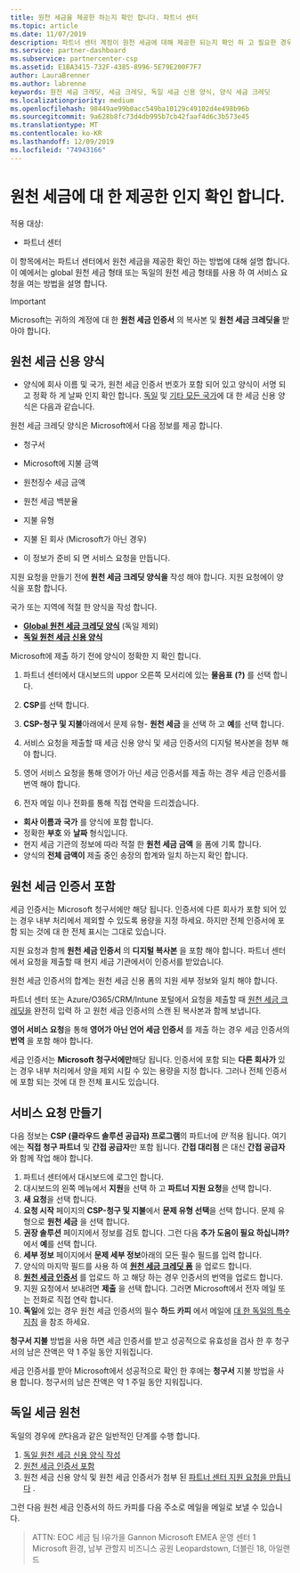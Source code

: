 ```yaml
---
title: 원천 세금을 제공한 하는지 확인 합니다. 파트너 센터
ms.topic: article
ms.date: 11/07/2019
description: 파트너 센터 계정이 원천 세금에 대해 제공한 되는지 확인 하 고 필요한 경우 서비스 요청을 엽니다.
ms.service: partner-dashboard
ms.subservice: partnercenter-csp
ms.assetid: E1BA3415-732F-4385-8996-5E79E200F7F7
author: LauraBrenner
ms.author: labrenne
keywords: 원천 세금 크레딧, 세금 크레딧, 독일 세금 신용 양식, 양식 세금 크레딧
ms.localizationpriority: medium
ms.openlocfilehash: 98449ae99b0acc549ba10129c49102d4e498b96b
ms.sourcegitcommit: 9a628b8fc73d4db995b7cb42faaf4d6c3b573e45
ms.translationtype: MT
ms.contentlocale: ko-KR
ms.lasthandoff: 12/09/2019
ms.locfileid: "74943166"
---
```

# <a name="make-sure-you-are-credited-for-withholding-tax"></a>원천 세금에 대 한 제공한 인지 확인 합니다.

적용 대상:

- 파트너 센터

이 항목에서는 파트너 센터에서 원천 세금을 제공한 확인 하는 방법에 대해 설명 합니다. 이 예에서는 global 원천 세금 형태 또는 독일의 원천 세금 형태를 사용 하 여 서비스 요청을 여는 방법을 설명 합니다.

> [!IMPORTANT]
> Microsoft는 귀하의 계정에 대 한 **원천 세금 인증서** 의 복사본 및 **원천 세금 크레딧을** 받아야 합니다.

## <a name="withholding-tax-credit-form"></a>원천 세금 신용 양식

- 양식에 회사 이름 및 국가, 원천 세금 인증서 번호가 포함 되어 있고 양식이 서명 되 고 정확 하 게 날짜 인지 확인 합니다. [독일](https://query.prod.cms.rt.microsoft.com/cms/api/am/binary/RE305Lo) 및 [기타 모든 국가](https://query.prod.cms.rt.microsoft.com/cms/api/am/binary/RE30311)에 대 한 세금 신용 양식은 다음과 같습니다.

원천 세금 크레딧 양식은 Microsoft에서 다음 정보를 제공 합니다.

- 청구서
- Microsoft에 지불 금액
- 원천징수 세금 금액
- 원천 세금 백분율
- 지불 유형
- 지불 된 회사 (Microsoft가 아닌 경우)

- 이 정보가 준비 되 면 서비스 요청을 만듭니다.

지원 요청을 만들기 전에 **원천 세금 크레딧 양식을** 작성 해야 합니다. 지원 요청에이 양식을 포함 합니다.

국가 또는 지역에 적절 한 양식을 작성 합니다.

- [**Global 원천 세금 크레딧 양식**](https://query.prod.cms.rt.microsoft.com/cms/api/am/binary/RE30311) (독일 제외)
- [**독일 원천 세금 신용 양식**](https://query.prod.cms.rt.microsoft.com/cms/api/am/binary/RE305Lo)

Microsoft에 제출 하기 전에 양식이 정확한 지 확인 합니다.

1. 파트너 센터에서 대시보드의 uppor 오른쪽 모서리에 있는 **물음표** **(?)** 를 선택 합니다.

2. **CSP**를 선택 합니다.

3. **CSP-청구 및 지불**아래에서 문제 유형- **원천 세금** 을 선택 하 고 **예**를 선택 합니다. 

4. 서비스 요청을 제출할 때 세금 신용 양식 및 세금 인증서의 디지털 복사본을 첨부 해야 합니다.

5. 영어 서비스 요청을 통해 영어가 아닌 세금 인증서를 제출 하는 경우 세금 인증서를 번역 해야 합니다.

6. 전자 메일 이나 전화를 통해 직접 연락을 드리겠습니다.

- **회사 이름과** **국가** 를 양식에 포함 합니다.
- 정확한 **부호** 와 **날짜** 형식입니다.
- 현지 세금 기관의 정보에 따라 적절 한 **원천 세금 금액** 을 폼에 기록 합니다.
- 양식의 **전체 금액이** 제출 중인 송장의 합계와 일치 하는지 확인 합니다.

## <a name="include-withholding-tax-certificates"></a>원천 세금 인증서 포함

세금 인증서는 Microsoft 청구서에만 해당 됩니다. 인증서에 다른 회사가 포함 되어 있는 경우 내부 처리에서 제외할 수 있도록 용량을 지정 하세요. 하지만 전체 인증서에 포함 되는 것에 대 한 전체 표시는 그대로 있습니다. 

지원 요청과 함께 **원천 세금 인증서** 의 **디지털 복사본** 을 포함 해야 합니다. 파트너 센터에서 요청을 제출할 때 현지 세금 기관에서이 인증서를 받았습니다.

원천 세금 인증서의 합계는 원천 세금 신용 폼의 지원 세부 정보와 일치 해야 합니다.

파트너 센터 또는 Azure/O365/CRM/Intune 포털에서 요청을 제출할 때 [원천 세금 크레딧을](https://query.prod.cms.rt.microsoft.com/cms/api/am/binary/RE305Lo) 완전히 입력 하 고 원천 세금 인증서의 스캔 된 복사본과 함께 보냅니다. 

**영어 서비스 요청**을 통해 **영어가 아닌 언어 세금 인증서** 를 제출 하는 경우 세금 인증서의 **번역** 을 포함 해야 합니다.

세금 인증서는 **Microsoft 청구서에만**해당 됩니다. 인증서에 포함 되는 **다른 회사가** 있는 경우 내부 처리에서 양을 제외 시킬 수 있는 용량을 지정 합니다. 그러나 전체 인증서에 포함 되는 것에 대 한 전체 표시도 있습니다.

## <a name="create-a-service-request"></a>서비스 요청 만들기

다음 정보는 **CSP (클라우드 솔루션 공급자) 프로그램**의 파트너에 *만* 적용 됩니다. 여기에는 **직접 청구 파트너** 및 **간접 공급자**만 포함 됩니다. **간접 대리점** 은 대신 **간접 공급자** 와 함께 작업 해야 합니다.

1. 파트너 센터에서 대시보드에 로그인 합니다.
2. 대시보드의 왼쪽 메뉴에서 **지원**을 선택 하 고 **파트너 지원 요청**을 선택 합니다.
3. **새 요청**을 선택 합니다.
4. **요청 시작** 페이지의 **CSP-청구 및 지불**에서 **문제 유형 선택**을 선택 합니다. 문제 유형으로 **원천 세금** 을 선택 합니다.
5. **권장 솔루션** 페이지에서 정보를 검토 합니다. 그런 다음 **추가 도움이 필요 하십니까?** 에서 **예**를 선택 합니다.
6. **세부 정보** 페이지에서 **문제 세부 정보**아래의 모든 필수 필드를 입력 합니다.
7. 양식의 마지막 필드를 사용 하 여 [**원천 세금 크레딧 폼**](#withholding-tax-credit-form) 을 업로드 합니다.
8. [**원천 세금 인증서**](#include-withholding-tax-certificates) 를 업로드 하 고 해당 하는 경우 인증서의 번역을 업로드 합니다.
9. 지원 요청에서 보내려면 **제출** 을 선택 합니다. 그러면 Microsoft에서 전자 메일 또는 전화로 직접 연락 합니다. 
10. **독일**에 있는 경우 원천 세금 인증서의 필수 **하드 카피** 에서 메일에 [대 한 독일의 특수 지침](#germany-tax-withholding) 을 참조 하세요.

**청구서 지불** 방법을 사용 하면 세금 인증서를 받고 성공적으로 유효성을 검사 한 후 청구서의 남은 잔액은 약 1 주일 동안 지워집니다.

세금 인증서를 받아 Microsoft에서 성공적으로 확인 한 후에는 **청구서** 지불 방법을 사용 합니다. 청구서의 남은 잔액은 약 1 주일 동안 지워집니다.

## <a name="germany-tax-withholding"></a>독일 세금 원천

독일의 경우에 *만*다음과 같은 일반적인 단계를 수행 합니다.

1. [독일 원천 세금 신용 양식 작성](#withholding-tax-credit-form)
2. [원천 세금 인증서 포함](#include-withholding-tax-certificates)
3. 원천 세금 신용 양식 및 원천 세금 인증서가 첨부 된 [파트너 센터 지원 요청을 만듭니다](#create-a-service-request) .

그런 다음 원천 세금 인증서의 하드 카피를 다음 주소로 메일을 메일로 보낼 수 있습니다.

> ATTN: EOC 세금 팀 I유가을 Gannon Microsoft EMEA 운영 센터 1 Microsoft 환경, 남부 관할지 비즈니스 공원 Leopardstown, 더블린 18, 아일랜드
